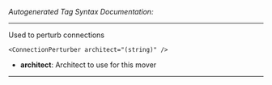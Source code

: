 _Autogenerated Tag Syntax Documentation:_

---
Used to perturb connections

```
<ConnectionPerturber architect="(string)" />
```

-   **architect**: Architect to use for this mover

---
